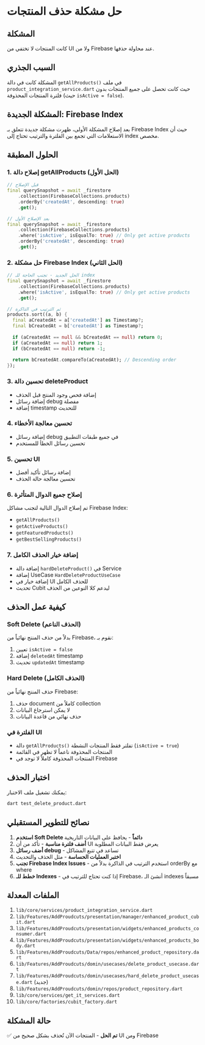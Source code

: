 # حل مشكلة حذف المنتجات

## المشكلة
كانت المنتجات لا تختفي من UI ولا من Firebase عند محاولة حذفها.

## السبب الجذري
المشكلة كانت في دالة `getAllProducts()` في ملف `product_integration_service.dart` حيث كانت تحصل على جميع المنتجات بدون فلترة المنتجات المحذوفة (حيث `isActive = false`).

## المشكلة الجديدة: Firebase Index
بعد إصلاح المشكلة الأولى، ظهرت مشكلة جديدة تتعلق بـ Firebase Index حيث أن الاستعلامات التي تجمع بين الفلترة والترتيب تحتاج إلى index مخصص.

## الحلول المطبقة

### 1. إصلاح دالة getAllProducts (الحل الأول)
```dart
// قبل الإصلاح
final querySnapshot = await _firestore
    .collection(FirebaseCollections.products)
    .orderBy('createdAt', descending: true)
    .get();

// بعد الإصلاح الأول
final querySnapshot = await _firestore
    .collection(FirebaseCollections.products)
    .where('isActive', isEqualTo: true) // Only get active products
    .orderBy('createdAt', descending: true)
    .get();
```

### 2. حل مشكلة Firebase Index (الحل الثاني)
```dart
// الحل الجديد - تجنب الحاجة للـ index
final querySnapshot = await _firestore
    .collection(FirebaseCollections.products)
    .where('isActive', isEqualTo: true) // Only get active products
    .get();

// ثم الترتيب في الذاكرة
products.sort((a, b) {
  final aCreatedAt = a['createdAt'] as Timestamp?;
  final bCreatedAt = b['createdAt'] as Timestamp?;
  
  if (aCreatedAt == null && bCreatedAt == null) return 0;
  if (aCreatedAt == null) return 1;
  if (bCreatedAt == null) return -1;
  
  return bCreatedAt.compareTo(aCreatedAt); // Descending order
});
```

### 3. تحسين دالة deleteProduct
- إضافة فحص وجود المنتج قبل الحذف
- إضافة رسائل debug مفصلة
- إضافة timestamp للتحديث

### 4. تحسين معالجة الأخطاء
- إضافة رسائل debug في جميع طبقات التطبيق
- تحسين رسائل الخطأ للمستخدم

### 5. تحسين UI
- إضافة رسائل تأكيد أفضل
- تحسين معالجة حالة الحذف

### 6. إصلاح جميع الدوال المتأثرة
تم إصلاح الدوال التالية لتجنب مشاكل Firebase Index:
- `getAllProducts()`
- `getActiveProducts()`
- `getFeaturedProducts()`
- `getBestSellingProducts()`

### 7. إضافة خيار الحذف الكامل
- إضافة دالة `hardDeleteProduct()` في Service
- إضافة UseCase `HardDeleteProductUseCase`
- إضافة خيار في UI للحذف الكامل
- تحديث Cubit ليدعم كلا النوعين من الحذف

## كيفية عمل الحذف

### Soft Delete (الحذف الناعم)
بدلاً من حذف المنتج نهائياً من Firebase، نقوم بـ:
1. تعيين `isActive = false`
2. إضافة `deletedAt` timestamp
3. تحديث `updatedAt` timestamp

### Hard Delete (الحذف الكامل)
حذف المنتج نهائياً من Firebase:
1. حذف document كاملاً من collection
2. لا يمكن استرجاع البيانات
3. حذف نهائي من قاعدة البيانات

### الفلترة في UI
- دالة `getAllProducts()` تفلتر فقط المنتجات النشطة (`isActive = true`)
- المنتجات المحذوفة ناعماً لا تظهر في القائمة
- المنتجات المحذوفة كاملاً لا توجد في Firebase

## اختبار الحذف

يمكنك تشغيل ملف الاختبار:
```bash
dart test_delete_product.dart
```

## نصائح للتطوير المستقبلي

1. **استخدم Soft Delete دائماً** - يحافظ على البيانات التاريخية
2. **أضف فلترة مناسبة** - تأكد من أن UI يعرض فقط البيانات المطلوبة
3. **أضف رسائل debug** - تساعد في تتبع المشاكل
4. **اختبر العمليات الحساسة** - مثل الحذف والتحديث
5. **تجنب Firebase Index Issues** - استخدم الترتيب في الذاكرة بدلاً من orderBy مع where
6. **خطط للـ Indexes** - إذا كنت تحتاج للترتيب في Firebase، أنشئ الـ indexes مسبقاً

## الملفات المعدلة

1. `lib/core/services/product_integration_service.dart`
2. `lib/Features/AddProudcuts/presentation/manager/enhanced_product_cubit.dart`
3. `lib/Features/AddProudcuts/presentation/widgets/enhanced_products_consumer.dart`
4. `lib/Features/AddProudcuts/presentation/widgets/enhanced_products_body.dart`
5. `lib/Features/AddProudcuts/Data/repos/enhanced_product_repository.dart`
6. `lib/Features/AddProudcuts/domin/usecases/delete_product_usecase.dart`
7. `lib/Features/AddProudcuts/domin/usecases/hard_delete_product_usecase.dart` (جديد)
8. `lib/Features/AddProudcuts/domin/repos/product_repository.dart`
9. `lib/core/services/get_it_services.dart`
10. `lib/core/factories/cubit_factory.dart`

## حالة المشكلة
✅ **تم الحل** - المنتجات الآن تُحذف بشكل صحيح من UI ومن Firebase 